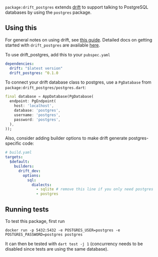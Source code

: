 `package:drift_postgres` extends [drift](https://drift.simonbinder.eu/) to support
talking to PostgreSQL databases by using the `postgres` package.

## Using this

For general notes on using drift, see [this guide](https://drift.simonbinder.eu/getting-started/).
Detailed docs on getting started with `drift_postgres` are available [here](https://drift.simonbinder.eu/docs/platforms/postgres/#setup).

To use drift_postgres, add this to your `pubspec.yaml`

```yaml
dependencies:
  drift: "$latest version"
  drift_postgres: ^0.1.0
```

To connect your drift database class to postgres, use a `PgDatabase` from `package:drift_postgres/postgres.dart`:

```dart
final database = AppDatabase(PgDatabase(
  endpoint: PgEndpoint(
    host: 'localhost',
    database: 'postgres',
    username: 'postgres',
    password: 'postgres',
  ),
));
```

Also, consider adding builder options to make drift generate postgres-specific code:

```yaml
# build.yaml
targets:
  $default:
    builders:
      drift_dev:
        options:
          sql:
            dialects:
              - sqlite # remove this line if you only need postgres
              - postgres
```

## Running tests

To test this package, first run

```
docker run -p 5432:5432 -e POSTGRES_USER=postgres -e POSTGRES_PASSWORD=postgres postgres
```

It can then be tested with `dart test -j 1` (concurrency needs to be disabled since tests are using the same database).
